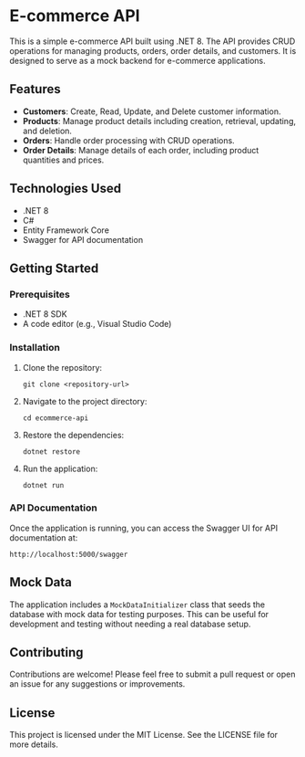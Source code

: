 # E-commerce API

This is a simple e-commerce API built using .NET 8. The API provides CRUD operations for managing products, orders, order details, and customers. It is designed to serve as a mock backend for e-commerce applications.

## Features

- **Customers**: Create, Read, Update, and Delete customer information.
- **Products**: Manage product details including creation, retrieval, updating, and deletion.
- **Orders**: Handle order processing with CRUD operations.
- **Order Details**: Manage details of each order, including product quantities and prices.

## Technologies Used

- .NET 8
- C#
- Entity Framework Core
- Swagger for API documentation

## Getting Started

### Prerequisites

- .NET 8 SDK
- A code editor (e.g., Visual Studio Code)

### Installation

1. Clone the repository:
   ```
   git clone <repository-url>
   ```

2. Navigate to the project directory:
   ```
   cd ecommerce-api
   ```

3. Restore the dependencies:
   ```
   dotnet restore
   ```

4. Run the application:
   ```
   dotnet run
   ```

### API Documentation

Once the application is running, you can access the Swagger UI for API documentation at:
```
http://localhost:5000/swagger
```

## Mock Data

The application includes a `MockDataInitializer` class that seeds the database with mock data for testing purposes. This can be useful for development and testing without needing a real database setup.

## Contributing

Contributions are welcome! Please feel free to submit a pull request or open an issue for any suggestions or improvements.

## License

This project is licensed under the MIT License. See the LICENSE file for more details.